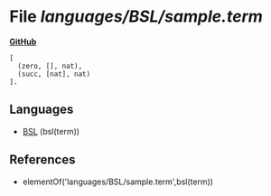 # File _languages/BSL/sample.term_
**[GitHub](https://github.com/softlang/yas/blob/master/languages/BSL/sample.term)**
```
[ 
  (zero, [], nat),
  (succ, [nat], nat)
].
```

## Languages
* [BSL](../languages/BSL.md) (bsl(term))

## References
* elementOf('languages/BSL/sample.term',bsl(term))
